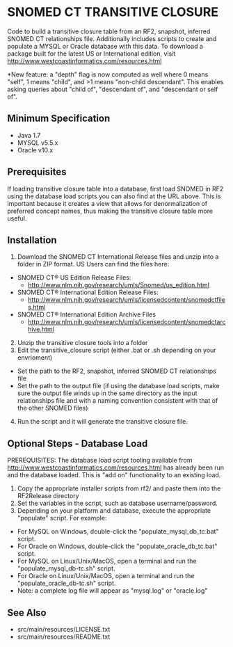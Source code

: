 SNOMED CT TRANSITIVE CLOSURE
============================
Code to build a transitive closure table from an RF2, snapshot, 
inferred SNOMED CT relationships file.  Additionally includes scripts 
to create and populate a MYSQL or Oracle database with this data.
To download a package built for the latest US or International edition, visit
http://www.westcoastinformatics.com/resources.html

*New feature: a "depth" flag is now computed as well where 0 means "self",
1 means "child", and >1 means "non-child descendant".  This enables asking
queries about "child of", "descendant of", and "descendant or self of".

Minimum Specification
---------------------
- Java 1.7
- MYSQL v5.5.x
- Oracle v10.x

Prerequisites
-------------
If loading transitive closure table into a database, first load SNOMED in RF2
using the database load scripts you can also find at the URL above.  This is
important because it creates a view that allows for denormalization of preferred
concept names, thus making the transitive closure table more useful.

Installation
------------
1. Download the SNOMED CT International Release files and unzip into a folder
    in ZIP format.  US Users can find the files here:
  * SNOMED CT® US Edition Release Files: 
    * http://www.nlm.nih.gov/research/umls/Snomed/us_edition.html
  * SNOMED CT® International Edition Release Files: 
    * http://www.nlm.nih.gov/research/umls/licensedcontent/snomedctfiles.html
  * SNOMED CT® International Edition Archive Files
    * http://www.nlm.nih.gov/research/umls/licensedcontent/snomedctarchive.html
2. Unzip the transitive closure tools into a folder
3. Edit the transitive_closure script (either .bat or .sh depending on your envrioment)
  * Set the path to the RF2, snapshot, inferred SNOMED CT relationships file
  * Set the path to the output file (if using the database load scripts, make sure the
     output file winds up in the same directory as the input relationships file and
     with a naming convention consistent with that of the other SNOMED files)
4. Run the script and it will generate the transitive closure file.

Optional Steps - Database Load
------------------------------
PREREQUISITES: The database load script tooling available from 
  http://www.westcoastinformatics.com/resources.html has already been run and the
  database loaded.  This is "add on" functionality to an existing load.

1.  Copy the appropriate installer scripts from rf2/
	and paste them into the RF2Release directory
2.  Set the variables in the script, such as database username/password.
3.  Depending on your platform and database, execute the 
    appropriate "populate" script.  For example:
  * For MySQL on Windows, double-click the 
	  "populate_mysql_db_tc.bat" script.
  * For Oracle on Windows, double-click the 
	  "populate_oracle_db_tc.bat" script.
  * For MySQL on Linux/Unix/MacOS, open a terminal and run the 
	  "populate_mysql_db-tc.sh" script.
  * For Oracle on Linux/Unix/MacOS, open a terminal and run the 
	  "populate_oracle_db-tc.sh" script.
  * Note: a complete log file will appear as "mysql.log" or "oracle.log"


See Also
--------
* src/main/resources/LICENSE.txt
* src/main/resources/README.txt

   